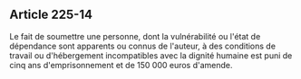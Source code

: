 Article 225-14
----
Le fait de soumettre une personne, dont la vulnérabilité ou l'état de dépendance
sont apparents ou connus de l'auteur, à des conditions de travail ou
d'hébergement incompatibles avec la dignité humaine est puni de cinq ans
d'emprisonnement et de 150 000 euros d'amende.
